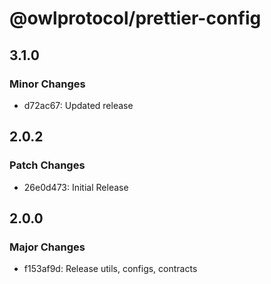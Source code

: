 # @owlprotocol/prettier-config

## 3.1.0

### Minor Changes

-   d72ac67: Updated release

## 2.0.2

### Patch Changes

-   26e0d473: Initial Release

## 2.0.0

### Major Changes

-   f153af9d: Release utils, configs, contracts

